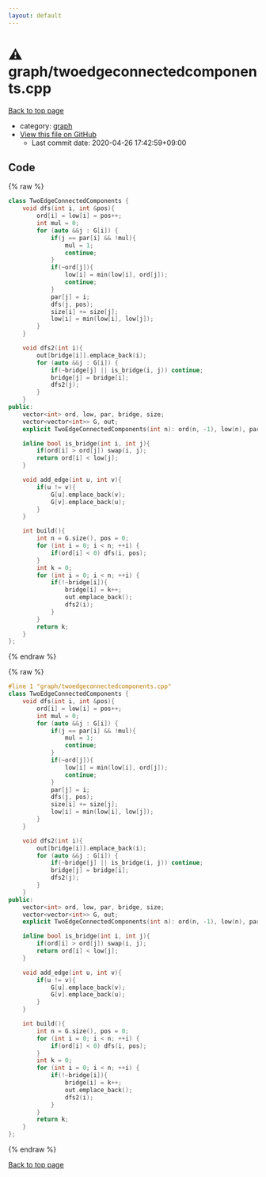 ```yaml
---
layout: default
---
```


<!-- mathjax config similar to math.stackexchange -->
<script type="text/javascript" async
  src="https://cdnjs.cloudflare.com/ajax/libs/mathjax/2.7.5/MathJax.js?config=TeX-MML-AM_CHTML">
</script>
<script type="text/x-mathjax-config">
  MathJax.Hub.Config({
    TeX: { equationNumbers: { autoNumber: "AMS" }},
    tex2jax: {
      inlineMath: [ ['$','$'] ],
      processEscapes: true
    },
    "HTML-CSS": { matchFontHeight: false },
    displayAlign: "left",
    displayIndent: "2em"
  });
</script>

<script type="text/javascript" src="https://cdnjs.cloudflare.com/ajax/libs/jquery/3.4.1/jquery.min.js"></script>
<script src="https://cdn.jsdelivr.net/npm/jquery-balloon-js@1.1.2/jquery.balloon.min.js" integrity="sha256-ZEYs9VrgAeNuPvs15E39OsyOJaIkXEEt10fzxJ20+2I=" crossorigin="anonymous"></script>
<script type="text/javascript" src="../../assets/js/copy-button.js"></script>
<link rel="stylesheet" href="../../assets/css/copy-button.css" />


# :warning: graph/twoedgeconnectedcomponents.cpp

<a href="../../index.html">Back to top page</a>

* category: <a href="../../index.html#f8b0b924ebd7046dbfa85a856e4682c8">graph</a>
* <a href="{{ site.github.repository_url }}/blob/master/graph/twoedgeconnectedcomponents.cpp">View this file on GitHub</a>
    - Last commit date: 2020-04-26 17:42:59+09:00




## Code

<a id="unbundled"></a>
{% raw %}
```cpp
class TwoEdgeConnectedComponents {
    void dfs(int i, int &pos){
        ord[i] = low[i] = pos++;
        int mul = 0;
        for (auto &&j : G[i]) {
            if(j == par[i] && !mul){
                mul = 1;
                continue;
            }
            if(~ord[j]){
                low[i] = min(low[i], ord[j]);
                continue;
            }
            par[j] = i;
            dfs(j, pos);
            size[i] += size[j];
            low[i] = min(low[i], low[j]);
        }
    }

    void dfs2(int i){
        out[bridge[i]].emplace_back(i);
        for (auto &&j : G[i]) {
            if(~bridge[j] || is_bridge(i, j)) continue;
            bridge[j] = bridge[i];
            dfs2(j);
        }
    }
public:
    vector<int> ord, low, par, bridge, size;
    vector<vector<int>> G, out;
    explicit TwoEdgeConnectedComponents(int n): ord(n, -1), low(n), par(n, -1), bridge(n, -1), size(n, 1), G(n){}

    inline bool is_bridge(int i, int j){
        if(ord[i] > ord[j]) swap(i, j);
        return ord[i] < low[j];
    }

    void add_edge(int u, int v){
        if(u != v){
            G[u].emplace_back(v);
            G[v].emplace_back(u);
        }
    }

    int build(){
        int n = G.size(), pos = 0;
        for (int i = 0; i < n; ++i) {
            if(ord[i] < 0) dfs(i, pos);
        }
        int k = 0;
        for (int i = 0; i < n; ++i) {
            if(!~bridge[i]){
                bridge[i] = k++;
                out.emplace_back();
                dfs2(i);
            }
        }
        return k;
    }
};

```
{% endraw %}

<a id="bundled"></a>
{% raw %}
```cpp
#line 1 "graph/twoedgeconnectedcomponents.cpp"
class TwoEdgeConnectedComponents {
    void dfs(int i, int &pos){
        ord[i] = low[i] = pos++;
        int mul = 0;
        for (auto &&j : G[i]) {
            if(j == par[i] && !mul){
                mul = 1;
                continue;
            }
            if(~ord[j]){
                low[i] = min(low[i], ord[j]);
                continue;
            }
            par[j] = i;
            dfs(j, pos);
            size[i] += size[j];
            low[i] = min(low[i], low[j]);
        }
    }

    void dfs2(int i){
        out[bridge[i]].emplace_back(i);
        for (auto &&j : G[i]) {
            if(~bridge[j] || is_bridge(i, j)) continue;
            bridge[j] = bridge[i];
            dfs2(j);
        }
    }
public:
    vector<int> ord, low, par, bridge, size;
    vector<vector<int>> G, out;
    explicit TwoEdgeConnectedComponents(int n): ord(n, -1), low(n), par(n, -1), bridge(n, -1), size(n, 1), G(n){}

    inline bool is_bridge(int i, int j){
        if(ord[i] > ord[j]) swap(i, j);
        return ord[i] < low[j];
    }

    void add_edge(int u, int v){
        if(u != v){
            G[u].emplace_back(v);
            G[v].emplace_back(u);
        }
    }

    int build(){
        int n = G.size(), pos = 0;
        for (int i = 0; i < n; ++i) {
            if(ord[i] < 0) dfs(i, pos);
        }
        int k = 0;
        for (int i = 0; i < n; ++i) {
            if(!~bridge[i]){
                bridge[i] = k++;
                out.emplace_back();
                dfs2(i);
            }
        }
        return k;
    }
};

```
{% endraw %}

<a href="../../index.html">Back to top page</a>

